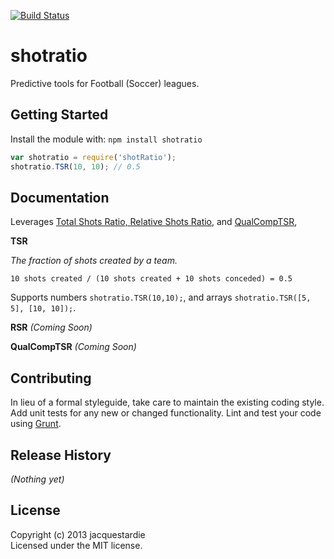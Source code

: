 [![Build Status](https://travis-ci.org/jacquestardie/tsr.png?branch=master)](https://travis-ci.org/jacquestardie/tsr)

# shotratio

Predictive tools for Football (Soccer) leagues.

## Getting Started
Install the module with: `npm install shotratio`

```javascript
var shotratio = require('shotRatio');
shotratio.TSR(10, 10); // 0.5
```

## Documentation

Leverages [Total Shots Ratio, Relative Shots Ratio](http://11tegen11.net/2012/12/01/introducing-the-relative-shots-rate/), and [QualCompTSR](http://jameswgrayson.wordpress.com/2013/02/20/a-primer-qualcomptsr/),

**TSR**

_The fraction of shots created by a team._

```
10 shots created / (10 shots created + 10 shots conceded) = 0.5
```

Supports numbers `shotratio.TSR(10,10);`, and arrays `shotratio.TSR([5, 5], [10, 10]);`.

**RSR**
_(Coming Soon)_

**QualCompTSR**
_(Coming Soon)_

## Contributing
In lieu of a formal styleguide, take care to maintain the existing coding style. Add unit tests for any new or changed functionality. Lint and test your code using [Grunt](http://gruntjs.com/).

## Release History
_(Nothing yet)_

## License
Copyright (c) 2013 jacquestardie  
Licensed under the MIT license.

